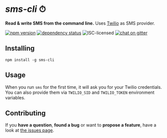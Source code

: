 # *sms-cli* ⏱

**Read & write SMS from the command line.** Uses [Twilio](https://twilio.com/) as SMS provider.

[![npm version](https://img.shields.io/npm/v/sms-cli.svg)](https://www.npmjs.com/package/sms-cli)
[![dependency status](https://img.shields.io/david/derhuerst/sms-cli.svg)](https://david-dm.org/derhuerst/sms-cli)
![ISC-licensed](https://img.shields.io/github/license/derhuerst/sms-cli.svg)
[![chat on gitter](https://badges.gitter.im/derhuerst.svg)](https://gitter.im/derhuerst)


## Installing

```shell
npm install -g sms-cli
```


## Usage

When you run `sms` for the first time, it will ask you for your Twilio credentials. You can also provide them via `TWILIO_SID` and `TWILIO_TOKEN` environment variables.


## Contributing

If you **have a question**, **found a bug** or want to **propose a feature**, have a look at [the issues page](https://github.com/derhuerst/sms-cli/issues).
